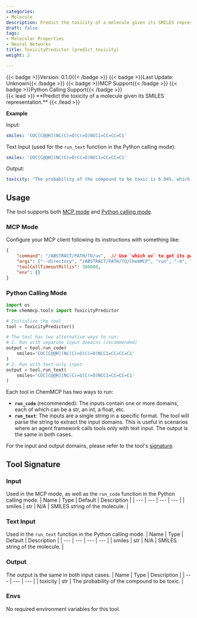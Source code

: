 ```yaml
---
categories:
- Molecule
description: Predict the toxicity of a molecule given its SMILES representation.
draft: false
tags:
- Molecular Properties
- Neural Networks
title: ToxicityPredictor (predict_toxicity)
weight: 2

---
```

<div style="display: flex; flex-wrap: wrap; gap: 0.75rem; align-items: center;">
  {{< badge >}}Version: 0.1.0{{< /badge >}}
  {{< badge >}}Last Update: Unknown{{< /badge >}}
  {{< badge >}}MCP Support{{< /badge >}}
  {{< badge >}}Python Calling Support{{< /badge >}}
</div>
{{< lead >}}
**Predict the toxicity of a molecule given its SMILES representation.**
{{< /lead >}}

**Example**

Input:
```yaml
smiles: 'COC[C@@H](NC(C)=O)C(=O)NCC1=CC=CC=C1'
```

Text Input (used for the `run_text` function in the Python calling mode):
```yaml
smiles: 'COC[C@@H](NC(C)=O)C(=O)NCC1=CC=CC=C1'
```

Output:
```yaml
toxicity: "The probability of the compound to be toxic is 6.04%, which means it's unlikely to happen.\nNote that the result is predicted by a neural network model and may not be accurate. You may use other tools or resources to obtain more reliable results if needed."
```

## Usage

The tool supports both [MCP mode](#mcp-mode) and [Python calling mode](#python-calling-mode).



### MCP Mode

Configure your MCP client following its instructions with something like:
```JSON
{
    "command": "/ABSTRACT/PATH/TO/uv",  // Use `which uv` to get its path
    "args": ["--directory", "/ABSTRACT/PATH/TO/ChemMCP", "run", "-m", "chemmcp.tools.toxicity_predictor"],
    "toolCallTimeoutMillis": 300000,
    "env": {}
}
```

### Python Calling Mode

```python
import os
from chemmcp.tools import ToxicityPredictor

# Initialize the tool
tool = ToxicityPredictor()

# The tool has two alternative ways to run:
# 1. Run with separate input domains (recommended)
output = tool.run_code(
    smiles='COC[C@@H](NC(C)=O)C(=O)NCC1=CC=CC=C1'
)
# 2. Run with text-only input
output = tool.run_text(
    smiles='COC[C@@H](NC(C)=O)C(=O)NCC1=CC=CC=C1'
)
```


Each tool in ChemMCP has two ways to run:
- **`run_code`** (recommended): The inputs contain one or more domains, each of which can be a str, an int, a float, etc.
- **`run_text`**: The inputs are a single string in a specific format. The tool will parse the string to extract the input domains. This is useful in scenarios where an agent framework calls tools only with text input.
The output is the same in both cases.

For the input and output domains, please refer to the tool's [signature](#tool-signature).

## Tool Signature



### Input
Used in the MCP mode, as well as the `run_code` function in the Python calling mode.
| Name | Type | Default | Description |
| --- | --- | --- | --- |
| smiles | str | N/A | SMILES string of the molecule. |

### Text Input
Used in the `run_text` function in the Python calling mode.
| Name | Type | Default | Description |
| --- | --- | --- | --- |
| smiles | str | N/A | SMILES string of the molecule. |

### Output
The output is the same in both input cases.
| Name | Type | Description |
| --- | --- | --- |
| toxicity | str | The probability of the compound to be toxic. |

### Envs
No required environment variables for this tool.
